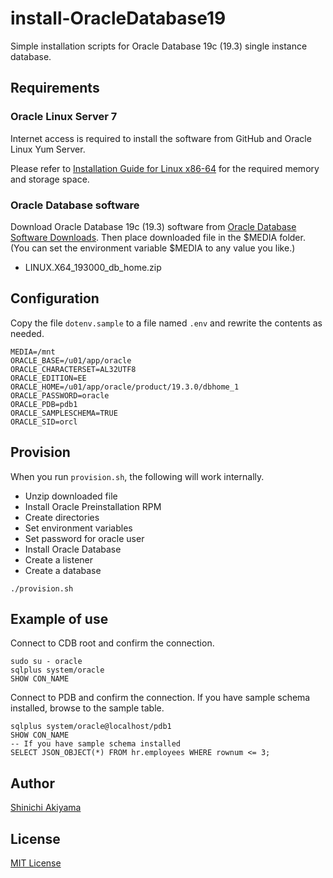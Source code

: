 install-OracleDatabase19
========================

Simple installation scripts for Oracle Database 19c (19.3) single instance database.

Requirements
------------

### Oracle Linux Server 7 ###

Internet access is required to install the software from GitHub and Oracle Linux Yum Server.

Please refer to [Installation Guide for Linux x86-64](https://docs.oracle.com/en/database/oracle/oracle-database/19/ladbi/oracle-database-installation-checklist.html) for the required memory and storage space.

### Oracle Database software ###

Download Oracle Database 19c (19.3) software from [Oracle Database Software Downloads](https://www.oracle.com/database/technologies/oracle-database-software-downloads.html). Then place downloaded file in the $MEDIA folder. (You can set the environment variable $MEDIA to any value you like.)

* LINUX.X64_193000_db_home.zip

Configuration
-------------

Copy the file `dotenv.sample` to a file named `.env` and rewrite the contents as needed.

```shell
MEDIA=/mnt
ORACLE_BASE=/u01/app/oracle
ORACLE_CHARACTERSET=AL32UTF8
ORACLE_EDITION=EE
ORACLE_HOME=/u01/app/oracle/product/19.3.0/dbhome_1
ORACLE_PASSWORD=oracle
ORACLE_PDB=pdb1
ORACLE_SAMPLESCHEMA=TRUE
ORACLE_SID=orcl
```

Provision
---------

When you run `provision.sh`, the following will work internally.

* Unzip downloaded file
* Install Oracle Preinstallation RPM
* Create directories
* Set environment variables
* Set password for oracle user
* Install Oracle Database
* Create a listener
* Create a database

```console
./provision.sh
```

Example of use
--------------

Connect to CDB root and confirm the connection.

```console
sudo su - oracle
sqlplus system/oracle
SHOW CON_NAME
```

Connect to PDB and confirm the connection. If you have sample schema installed, browse to the sample table.

```console
sqlplus system/oracle@localhost/pdb1
SHOW CON_NAME
-- If you have sample schema installed
SELECT JSON_OBJECT(*) FROM hr.employees WHERE rownum <= 3;
```

Author
------

[Shinichi Akiyama](https://github.com/shakiyam)

License
-------

[MIT License](https://opensource.org/licenses/MIT)
